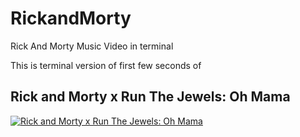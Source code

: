 # RickandMorty
Rick And Morty Music Video in terminal


This is terminal version of first few seconds of

## Rick and Morty x Run The Jewels: Oh Mama
[![Rick and Morty x Run The Jewels: Oh Mama](https://img.youtube.com/vi/EBYsx1QWF9A/0.jpg)](https://www.youtube.com/watch?v=EBYsx1QWF9A)


